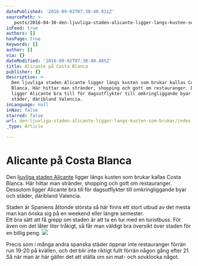 ```yaml
---
datePublished: '2016-09-02T07:30:40.911Z'
sourcePath: >-
  _posts/2016-04-30-den-ljuvliga-staden-alicante-ligger-langs-kusten-som-brukar.md
inFeed: true
authors: []
hasPage: true
keywords: []
author: []
via: {}
dateModified: '2016-09-02T07:30:40.485Z'
title: Alicante på Costa Blanca
publisher: {}
description: >-
  Den ljuvliga staden Alicante ligger längs kusten som brukar kallas Costa
  Blanca. Här hittar man stränder, shopping och gott om restauranger. Dessutom
  ligger Alicante bra till för dagsutflykter till omkringliggande byar och
  städer, däribland Valencia.
inLanguage: null
inNav: false
starred: false
url: den-ljuvliga-staden-alicante-ligger-langs-kusten-som-brukar/index.html
_type: Article

---
```

# Alicante på Costa Blanca

Den [ljuvliga staden Alicante][0] ligger längs kusten som brukar kallas Costa Blanca. Här hittar man stränder, shopping och gott om restauranger. Dessutom ligger Alicante bra till för dagsutflykter till omkringliggande byar och städer, däribland Valencia.

Staden är Spaniens åttonde största så här finns ett stort utbud av det mesta man kan önska sig på en weekend eller längre semester.  
Ett bra sätt att få grepp om staden är att ta en tur med en turistbuss. För även om det låter liter tråkigt, så får man väldigt bra översikt över staden för en billig peng.
![](https://the-grid-user-content.s3-us-west-2.amazonaws.com/4d909bc2-a5a1-4b2c-a3e5-3b253ddc68ee.jpg)

Precis som i många andra spanska städer öppnar inte restauranger förrän run 19-20 på kvällen, och det blir inte riktigt fullt förrän någon gång efter 21\. Så när man är här gäller det att ställa om sin mat- och sovklocka något.

[0]: http://www.alicantespanien.se/